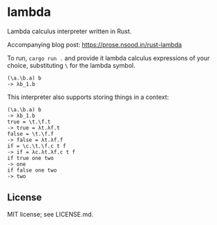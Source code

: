 # lambda

Lambda calculus interpreter written in Rust.

Accompanying blog post: https://prose.nsood.in/rust-lambda

To run, `cargo run .` and provide it lambda calculus expressions of your choice, substituting `\` for the lambda symbol.

```
(\a.\b.a) b
-> λb_1.b
```

This interpreter also supports storing things in a context:

```
(\a.\b.a) b
-> λb_1.b
true = \t.\f.t
-> true = λt.λf.t
false = \t.\f.f
-> false = λt.λf.f
if = \c.\t.\f.c t f
-> if = λc.λt.λf.c t f
if true one two
-> one
if false one two
-> two
```

## License

MIT license; see LICENSE.md.
